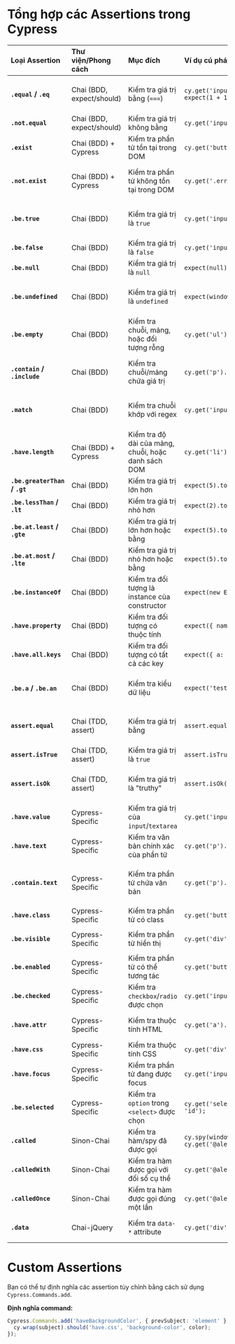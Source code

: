 # Tổng hợp các Assertions trong Cypress

| Loại Assertion | Thư viện/Phong cách | Mục đích | Ví dụ cú pháp | Ghi chú |
| :--- | :--- | :--- | :--- | :--- |
| **`.equal` / `.eq`** | Chai (BDD, expect/should) | Kiểm tra giá trị bằng (`===`) | `cy.get('input').should('have.value', 'hello');` <br> `expect(1 + 1).to.equal(2);` | Dùng cho số, chuỗi, hoặc đối tượng (so sánh tham chiếu). |
| **`.not.equal`** | Chai (BDD, expect/should) | Kiểm tra giá trị không bằng | `cy.get('input').should('not.have.value', 'world');` | Ngược lại của `.equal`. |
| **`.exist`** | Chai (BDD) + Cypress | Kiểm tra phần tử tồn tại trong DOM | `cy.get('button').should('exist');` | Thường dùng cho các phần tử DOM. |
| **`.not.exist`** | Chai (BDD) + Cypress | Kiểm tra phần tử không tồn tại trong DOM | `cy.get('.error').should('not.exist');` | Dùng để xác minh phần tử đã bị xóa hoặc không hiển thị. |
| **`.be.true`** | Chai (BDD) | Kiểm tra giá trị là `true` | `cy.get('input').should('be.checked');` | Dùng cho boolean hoặc các trạng thái (như `checked`). |
| **`.be.false`** | Chai (BDD) | Kiểm tra giá trị là `false` | `cy.get('input').should('not.be.checked');` | Ngược lại của `.be.true`. |
| **`.be.null`** | Chai (BDD) | Kiểm tra giá trị là `null` | `expect(null).to.be.null;` | Dùng cho kiểm tra giá trị `null`. |
| **`.be.undefined`** | Chai (BDD) | Kiểm tra giá trị là `undefined` | `expect(window.nonExistent).to.be.undefined;` | Dùng cho kiểm tra biến chưa được định nghĩa. |
| **`.be.empty`** | Chai (BDD) | Kiểm tra chuỗi, mảng, hoặc đối tượng rỗng | `cy.get('ul').should('be.empty');` | Áp dụng cho DOM elements, arrays, strings. |
| **`.contain` / `.include`** | Chai (BDD) | Kiểm tra chuỗi/mảng chứa giá trị | `cy.get('p').should('contain', 'Hello');` | Dùng cho văn bản (chỉ cần chứa) hoặc mảng. |
| **`.match`** | Chai (BDD) | Kiểm tra chuỗi khớp với regex | `cy.get('input').should('have.value', /test/);` | Dùng biểu thức chính quy (Regular Expression). |
| **`.have.length`** | Chai (BDD) + Cypress | Kiểm tra độ dài của mảng, chuỗi, hoặc danh sách DOM | `cy.get('li').should('have.length', 3);` | Rất hữu ích khi kiểm tra số lượng phần tử. |
| **`.be.greaterThan` / `.gt`** | Chai (BDD) | Kiểm tra giá trị lớn hơn | `expect(5).to.be.greaterThan(3);` | Dùng cho so sánh số. |
| **`.be.lessThan` / `.lt`** | Chai (BDD) | Kiểm tra giá trị nhỏ hơn | `expect(2).to.be.lessThan(3);` | Dùng cho so sánh số. |
| **`.be.at.least` / `.gte`** | Chai (BDD) | Kiểm tra giá trị lớn hơn hoặc bằng | `expect(5).to.be.at.least(5);` | Dùng cho so sánh số. |
| **`.be.at.most` / `.lte`** | Chai (BDD) | Kiểm tra giá trị nhỏ hơn hoặc bằng | `expect(5).to.be.at.most(5);` | Dùng cho so sánh số. |
| **`.be.instanceOf`** | Chai (BDD) | Kiểm tra đối tượng là instance của constructor | `expect(new Error()).to.be.instanceOf(Error);` | Dùng cho kiểm tra kiểu đối tượng. |
| **`.have.property`** | Chai (BDD) | Kiểm tra đối tượng có thuộc tính | `expect({ name: 'John' }).to.have.property('name', 'John');` | Có thể kiểm tra cả giá trị của thuộc tính. |
| **`.have.all.keys`** | Chai (BDD) | Kiểm tra đối tượng có tất cả các key | `expect({ a: 1, b: 2 }).to.have.all.keys('a', 'b');` | Dùng cho đối tượng. |
| **`.be.a` / `.be.an`** | Chai (BDD) | Kiểm tra kiểu dữ liệu | `expect('test').to.be.a('string');` | Hỗ trợ các kiểu như `string`, `number`, `object`, etc. |
| **`assert.equal`** | Chai (TDD, assert) | Kiểm tra giá trị bằng | `assert.equal(1 + 1, 2);` | Phong cách TDD, ít phổ biến hơn trong Cypress. |
| **`assert.isTrue`** | Chai (TDD, assert) | Kiểm tra giá trị là `true` | `assert.isTrue(true);` | Tương tự `.be.true`. |
| **`assert.isOk`** | Chai (TDD, assert) | Kiểm tra giá trị là "truthy" | `assert.isOk('value');` | Kiểm tra giá trị không phải là `false`, `0`, `""`, `null`. |
| **`.have.value`** | Cypress-Specific | Kiểm tra giá trị của `input`/`textarea` | `cy.get('input').should('have.value', 'hello');` | Dành riêng cho các phần tử nhập liệu. |
| **`.have.text`** | Cypress-Specific | Kiểm tra văn bản chính xác của phần tử | `cy.get('p').should('have.text', 'Hello World');` | Văn bản phải khớp 100%. |
| **`.contain.text`** | Cypress-Specific | Kiểm tra phần tử chứa văn bản | `cy.get('p').should('contain.text', 'Hello');` | Tương tự `.contain` nhưng dành riêng cho DOM. |
| **`.have.class`** | Cypress-Specific | Kiểm tra phần tử có class | `cy.get('button').should('have.class', 'active');` | Dùng cho kiểm tra CSS class. |
| **`.be.visible`** | Cypress-Specific | Kiểm tra phần tử hiển thị | `cy.get('div').should('be.visible');` | Kiểm tra `visibility` trong DOM. |
| **`.be.enabled`** | Cypress-Specific | Kiểm tra phần tử có thể tương tác | `cy.get('button').should('be.enabled');` | Ngược lại của `.be.disabled`. |
| **`.be.checked`** | Cypress-Specific | Kiểm tra `checkbox`/`radio` được chọn | `cy.get('input[type=checkbox]').should('be.checked');` | Dùng cho `input` dạng `checkbox`/`radio`. |
| **`.have.attr`** | Cypress-Specific | Kiểm tra thuộc tính HTML | `cy.get('a').should('have.attr', 'href', '/home');` | Có thể kiểm tra cả giá trị thuộc tính. |
| **`.have.css`** | Cypress-Specific | Kiểm tra thuộc tính CSS | `cy.get('div').should('have.css', 'color', 'rgb(0, 0, 255)');` | Dùng cho style của phần tử. |
| **`.have.focus`** | Cypress-Specific | Kiểm tra phần tử đang được focus | `cy.get('input').focus().should('have.focus');` | Dùng cho kiểm tra trạng thái `focus`. |
| **`.be.selected`** | Cypress-Specific | Kiểm tra `option` trong `<select>` được chọn | `cy.get('select').find('option:selected').should('have.value', 'id');` | Dành riêng cho `<select>` elements. |
| **`.called`** | Sinon-Chai | Kiểm tra hàm/spy đã được gọi | `cy.spy(window, 'alert').as('alert');` <br> `cy.get('@alert').should('have.been.called');` | Dùng cho testing spies/mocks. |
| **`.calledWith`** | Sinon-Chai | Kiểm tra hàm được gọi với đối số cụ thể | `cy.get('@alert').should('have.been.calledWith', 'Hello');` | Dùng cho kiểm tra tham số của hàm được gọi. |
| **`.calledOnce`** | Sinon-Chai | Kiểm tra hàm được gọi đúng một lần | `cy.get('@alert').should('have.been.calledOnce');` | Dùng để kiểm tra chính xác số lần gọi. |
| **`.data`** | Chai-jQuery | Kiểm tra `data-*` attribute | `cy.get('div').should('have.data', 'id', '123');` | Dùng cho thuộc tính `data-*`. |

# Custom Assertions

Bạn có thể tự định nghĩa các assertion tùy chỉnh bằng cách sử dụng `Cypress.Commands.add`.

**Định nghĩa command:**
```typescript
Cypress.Commands.add('haveBackgroundColor', { prevSubject: 'element' }, (subject, color) => {
  cy.wrap(subject).should('have.css', 'background-color', color);
});
```

